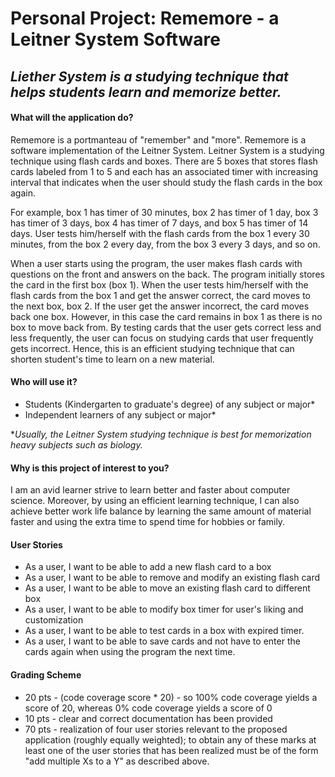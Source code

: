 # Personal Project: Rememore - a Leitner System Software


## *Liether System is a studying technique that helps students learn and memorize better.*


#### **What will the application do?**

Rememore is a portmanteau of "remember" and "more".
Rememore is a software implementation of the Leitner System.
Leitner System is a studying technique using flash cards and boxes.
There are 5 boxes that stores flash cards labeled from 1 to 5 and each has an associated timer with increasing interval that indicates when the user should study the flash cards in the box again.

For example, box 1 has timer of 30 minutes, box 2 has timer of 1 day, box 3 has timer of 3 days, box 4 has timer of 7 days, and box 5 has timer of 14 days. User tests him/herself with the flash cards from the box 1 every 30 minutes, from the box 2 every day, from the box 3 every 3 days, and so on.

When a user starts using the program, the user makes flash cards with questions on the front and answers on the back.
The program initially stores the card in the first box (box 1).
When the user tests him/herself with the flash cards from the box 1 and get the answer correct, the card moves to the next box, box 2.
If the user get the answer incorrect, the card moves back one box. However, in this case the card remains in box 1 as there is no box to move back from.
By testing cards that the user gets correct less and less frequently, the user can focus on studying cards that user frequently gets incorrect.
Hence, this is an efficient studying technique that can shorten student's time to learn on a new material.



#### **Who will use it?**
- Students (Kindergarten to graduate's degree) of any subject or major*
- Independent learners of any subject or major*

**Usually, the Leitner System studying technique is best for memorization heavy subjects such as biology.*



#### **Why is this project of interest to you?**

I am an avid learner strive to learn better and faster about computer science.
Moreover, by using an efficient learning technique, I can also achieve better work life balance by learning the same amount of material faster and using the extra time to spend time for hobbies or family.

#### **User Stories**
- As a user, I want to be able to add a new flash card to a box
- As a user, I want to be able to remove and modify an existing flash card
- As a user, I want to be able to move an existing flash card to different box
- As a user, I want to be able to modify box timer for user's liking and customization
- As a user, I want to be able to test cards in a box with expired timer.
- As a user, I want to be able to save cards and not have to enter the cards again when using the program the next time.

#### **Grading Scheme**
- 20 pts - (code coverage score * 20) - so 100% code coverage yields a score of 20, whereas 0% code coverage yields a score of 0
- 10 pts - clear and correct documentation has been provided 
- 70 pts - realization of four user stories relevant to the proposed application (roughly equally weighted);
to obtain any of these marks at least one of the user stories that has been realized must be of the form "add multiple Xs to a Y" as described above.  
